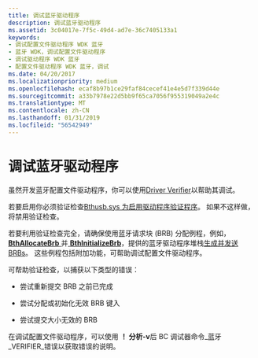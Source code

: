 ```yaml
---
title: 调试蓝牙驱动程序
description: 调试蓝牙驱动程序
ms.assetid: 3c04017e-7f5c-49d4-ad7e-36c7405133a1
keywords:
- 调试配置文件驱动程序 WDK 蓝牙
- 蓝牙 WDK，调试配置文件驱动程序
- 调试驱动程序 WDK 蓝牙
- 配置文件驱动程序 WDK 蓝牙，调试
ms.date: 04/20/2017
ms.localizationpriority: medium
ms.openlocfilehash: ecaf8b97b1ce29faf84cecef41e4e5d7f339d44e
ms.sourcegitcommit: a33b7978e22d5bb9f65ca7056f955319049a2e4c
ms.translationtype: MT
ms.contentlocale: zh-CN
ms.lasthandoff: 01/31/2019
ms.locfileid: "56542949"
---
```

# <a name="debugging-bluetooth-profile-drivers"></a>调试蓝牙驱动程序


虽然开发蓝牙配置文件驱动程序，你可以使用[Driver Verifier](https://msdn.microsoft.com/library/windows/hardware/ff545448)以帮助其调试。

若要启用你必须验证检查[Bthusb.sys 为启用驱动程序验证程序](https://msdn.microsoft.com/library/windows/hardware/ff551729)。 如果不这样做，将禁用验证检查。

若要利用验证检查完全，请确保使用蓝牙请求块 (BRB) 分配例程，例如， [ **BthAllocateBrb** ](https://msdn.microsoft.com/library/windows/hardware/ff536634)并[ **BthInitializeBrb**](https://msdn.microsoft.com/library/windows/hardware/ff536639)，提供的蓝牙驱动程序堆栈[生成并发送 BRBs](building-and-sending-a-brb.md)。 这些例程包括附加功能，可帮助调试配置文件驱动程序。

可帮助验证检查，以捕获以下类型的错误：

-   尝试重新提交 BRB 之前已完成

-   尝试分配或初始化无效 BRB 键入

-   尝试提交大小无效的 BRB

在调试配置文件驱动程序，可以使用 **！ 分析-v**后 BC 调试器命令\_蓝牙\_VERIFIER\_错误以获取错误的说明。

 

 





